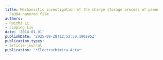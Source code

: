 ```yaml
---
title: Mechanistic investigation of the charge storage process of pseudocapacitive
  Fe3O4 nanorod film
authors:
- Ruizhi Li
- Jinping Liu
date: '2014-01-01'
publishDate: '2025-08-28T12:53:50.190295Z'
publication_types:
- article-journal
publication: '*Electrochimica Acta*'
---
```

